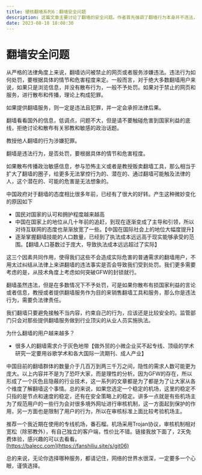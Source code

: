 ```yaml
---
title: 硬核翻墙系列6：翻墙安全问题
description: 这篇文章主要讨论了翻墙的安全问题。作者首先强调了翻墙行为本身并不违法，但是在网络上发布违法信息是违法的。文章接着讨论了如何保护个人隐私，包括使用HTTPS、VPN、Tor和I2P等工具。作者还强调了不要在翻墙后进行敏感操作，如登录个人账户、进行金融交易等。文章最后讨论了如何选择安全的VPN服务，包括选择知名大厂、查看是否有无日志政策、是否支持匿名支付等。总的来说，翻墙行为需要注意个人隐私和安全，选择合适的工具和服务至关重要。
date: 2023-08-18 18:08:30
---
```

<!-- more -->


# 翻墙安全问题  


从严格的法律角度上来说，翻墙访问被禁止的网页或者服务涉嫌违法。违法行为如何处罚，要根据具体的情节和危害程度来定。一般而言，对于绝大多数翻墙用户来说，如果只是浏览信息，并没有散布行为，一般不予处罚。如果对于禁止的网页和服务，进行散布和传播，理论上构成犯罪。

如果提供翻墙服务，则一定是违法且犯罪，并一定会承担法律后果。

翻墙看看国外的信息，低调点，问题不大，但是请不要触碰危害到国家利益的底线，拒绝讨论和散布有关邪教和敏感的政治话题。

教授他人翻墙的行为涉嫌犯罪。

翻墙是违法行为，是否处罚，要根据具体的情节和危害程度。

如果散布传播政治敏感信息，参与恐怖主义或者是教授贩卖翻墙工具，那么相当于扩大了翻墙的圈子，给更多无法掌控行为的、潜在的、通过翻墙可能触及法律的人，这个潜在的、可能的危害是无法想象的。

中国政府对于翻墙的态度相比很多年前，已经有了很大的好转。产生这种微妙变化的原因如下
- 国民对国家的认可和拥护程度越来越高
- 中国在国家上的地位从几十年前的追赶，到现在逐渐变成了主导和引领，所以对待互联网的态度也渐渐放宽了一些。【中国在国际社会上的地位大幅度提升】
- 逐渐掌握翻墙技能的人口数量，已经到了执法成本远远高于现实能够承受的范围。【翻墙人口基数过于庞大，导致执法成本远远超过了实际】

这三个因素共同作用，使得我们这些不会造成实际危害的普通需求的翻墙用户，不用太过纠结从法律上来讲翻墙的违法事实是否会导致我们受到处罚。我们更多需要考虑的是，从技术角度上考虑如何突破GFW的封锁就行。

翻墙虽然违法，但是在多数情况下不予处罚，可是如果你散布有损国家利益的言论或者信息，教授或者提供翻墙服务作为目的来销售翻墙工具和服务，那么你是违法行为，需要负法律责任。

我们翻墙只要避免接触不当内容，约束自己的行为，应该还是比较安全的。监管部门只会对那些提供翻墙服务做到行业顶尖的从业人员实施执法。

为什么翻墙的用户越来越多？

- 很多人的翻墙需求介于灰色地带【做外贸的小微企业买不起专线、顶级的学术研究一定要用谷歌学术和各大国际一流期刊、成人产业】

中国目前的翻墙群体的数量介于几百万到两三千万之间，隐性的需求人数可能更为庞大。以上内容并不是为了恐吓大家，而是理性的分析。因为GFW的存在，所以形成了一个灰色且隐蔽的行业技术，这一系列的文章都是为了都是为了让大家从各个维度了解翻墙这个事情。总的来说，如果您选定一个稳定的机场，这里的稳定不只指的是节点和速度的稳定，还有在安全策略上的稳定。讲多一点就是有些机场主为了规范用户的一些行为会对很多境外网址进行审核机制，这一方面起到保护的作用，另一方面也是限制了用户的行为，所以在审核标准上面比较考验机场主。  

推荐一个我近期在使用的专线机场，番石榴。机场采用Trojan协议，审核机制相对宽松（除邪教外），有自己独立的客户端，性价比不错。链接我放下面了，2天免费体验，感兴趣的可以去看看。  
[https://balecc.com](https://fanshiliu.site/s/git06)  

总的来说，无论你选择哪种服务，都请记住，网络的世界水很深，一定要多一个心眼，谨慎选择。

